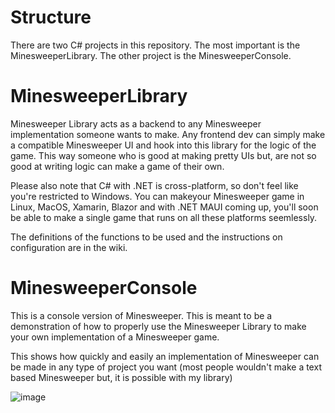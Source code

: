# Structure
There are two C# projects in this repository. The most important is the MinesweeperLibrary. The other project is the MinesweeperConsole.

# MinesweeperLibrary
Minesweeper Library acts as a backend to any Minesweeper implementation someone wants to make. Any frontend dev can simply make a compatible Minesweeper UI and hook into this library for the logic of the game. This way someone who is good at making pretty UIs but, are not so good at writing logic can make a game of their own. 

Please also note that C# with .NET is cross-platform, so don't feel like you're restricted to Windows. You can makeyour Minesweeper game in Linux, MacOS, Xamarin, Blazor and with .NET MAUI coming up, you'll soon be able to make a single game that runs on all these platforms seemlessly.

The definitions of the functions to be used and the instructions on configuration are in the wiki.

# MinesweeperConsole
This is a console version of Minesweeper. This is meant to be a demonstration of how to properly use the Minesweeper Library to make your own implementation of a Minesweeper game.

This shows how quickly and easily an implementation of Minesweeper can be made in any type of project you want (most people wouldn't make a text based Minesweeper but, it is possible with my library)

![image](https://media.discordapp.net/attachments/793633190572064788/903753764849209404/unknown.png?width=402&height=702)
